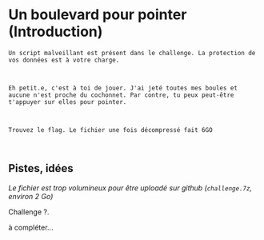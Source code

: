 # Un boulevard pour pointer (Introduction)

```
Un script malveillant est présent dans le challenge. La protection de vos données est à votre charge.

 

Eh petit.e, c'est à toi de jouer. J'ai jeté toutes mes boules et aucune n'est proche du cochonnet. Par contre, tu peux peut-être t'appuyer sur elles pour pointer.

 

Trouvez le flag. Le fichier une fois décompressé fait 6GO

 
```

## Pistes, idées

_Le fichier est trop volumineux pour être uploadé sur github (`challenge.7z`, environ 2 Go)_

Challenge ?.


à compléter...
